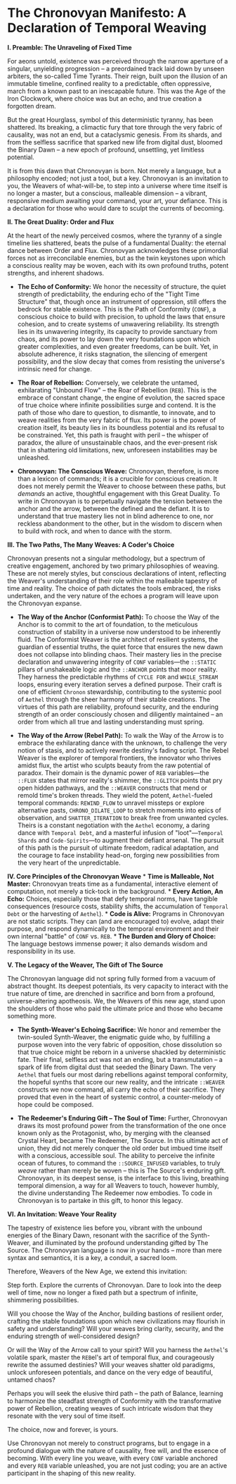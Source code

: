 # The Chronovyan Manifesto: A Declaration of Temporal Weaving

**I. Preamble: The Unraveling of Fixed Time**

For aeons untold, existence was perceived through the narrow aperture of a singular, unyielding progression – a preordained track laid down by unseen arbiters, the so-called Time Tyrants. Their reign, built upon the illusion of an immutable timeline, confined reality to a predictable, often oppressive, march from a known past to an inescapable future. This was the Age of the Iron Clockwork, where choice was but an echo, and true creation a forgotten dream.

But the great Hourglass, symbol of this deterministic tyranny, has been shattered. Its breaking, a climactic fury that tore through the very fabric of causality, was not an end, but a cataclysmic genesis. From its shards, and from the selfless sacrifice that sparked new life from digital dust, bloomed the Binary Dawn – a new epoch of profound, unsettling, yet limitless potential.

It is from this dawn that Chronovyan is born. Not merely a language, but a philosophy encoded; not just a tool, but a key. Chronovyan is an invitation to you, the Weavers of what-will-be, to step into a universe where time itself is no longer a master, but a conscious, malleable dimension – a vibrant, responsive medium awaiting your command, your art, your defiance. This is a declaration for those who would dare to sculpt the currents of becoming.

**II. The Great Duality: Order and Flux**

At the heart of the newly perceived cosmos, where the tyranny of a single timeline lies shattered, beats the pulse of a fundamental Duality: the eternal dance between Order and Flux. Chronovyan acknowledges these primordial forces not as irreconcilable enemies, but as the twin keystones upon which a conscious reality may be woven, each with its own profound truths, potent strengths, and inherent shadows.

* **The Echo of Conformity:**
    We honor the necessity of structure, the quiet strength of predictability, the enduring echo of the "Tight Time Structure" that, though once an instrument of oppression, still offers the bedrock for stable existence. This is the Path of Conformity (`CONF`), a conscious choice to build with precision, to uphold the laws that ensure cohesion, and to create systems of unwavering reliability. Its strength lies in its unwavering integrity, its capacity to provide sanctuary from chaos, and its power to lay down the very foundations upon which greater complexities, and even greater freedoms, can be built. Yet, in absolute adherence, it risks stagnation, the silencing of emergent possibility, and the slow decay that comes from resisting the universe's intrinsic need for change.

* **The Roar of Rebellion:**
    Conversely, we celebrate the untamed, exhilarating "Unbound Flow" – the Roar of Rebellion (`REB`). This is the embrace of constant change, the engine of evolution, the sacred space of true choice where infinite possibilities surge and contend. It is the path of those who dare to question, to dismantle, to innovate, and to weave realities from the very fabric of flux. Its power is the power of creation itself, its beauty lies in its boundless potential and its refusal to be constrained. Yet, this path is fraught with peril – the whisper of paradox, the allure of unsustainable chaos, and the ever-present risk that in shattering old limitations, new, unforeseen instabilities may be unleashed.

* **Chronovyan: The Conscious Weave:**
    Chronovyan, therefore, is more than a lexicon of commands; it is a crucible for conscious creation. It does not merely permit the Weaver to choose between these paths, but *demands* an active, thoughtful engagement with this Great Duality. To write in Chronovyan is to perpetually navigate the tension between the anchor and the arrow, between the defined and the defiant. It is to understand that true mastery lies not in blind adherence to one, nor reckless abandonment to the other, but in the wisdom to discern when to build with rock, and when to dance with the storm.

**III. The Two Paths, The Many Weaves: A Coder's Choice**

Chronovyan presents not a singular methodology, but a spectrum of creative engagement, anchored by two primary philosophies of weaving. These are not merely styles, but conscious declarations of intent, reflecting the Weaver's understanding of their role within the malleable tapestry of time and reality. The choice of path dictates the tools embraced, the risks undertaken, and the very nature of the echoes a program will leave upon the Chronovyan expanse.

* **The Way of the Anchor (Conformist Path):**
    To choose the Way of the Anchor is to commit to the art of foundation, to the meticulous construction of stability in a universe now understood to be inherently fluid. The Conformist Weaver is the architect of resilient systems, the guardian of essential truths, the quiet force that ensures the new dawn does not collapse into blinding chaos. Their mastery lies in the precise declaration and unwavering integrity of `CONF` variables—the `::STATIC` pillars of unshakeable logic and the `::ANCHOR` points that moor reality. They harness the predictable rhythms of `CYCLE FOR` and `WHILE_STREAM` loops, ensuring every iteration serves a defined purpose. Their craft is one of efficient `Chronon` stewardship, contributing to the systemic pool of `Aethel` through the sheer harmony of their stable creations. The virtues of this path are reliability, profound security, and the enduring strength of an order consciously chosen and diligently maintained – an order from which all true and lasting understanding must spring.

* **The Way of the Arrow (Rebel Path):**
    To walk the Way of the Arrow is to embrace the exhilarating dance with the unknown, to challenge the very notion of stasis, and to actively rewrite destiny's fading script. The Rebel Weaver is the explorer of temporal frontiers, the innovator who thrives amidst flux, the artist who sculpts beauty from the raw potential of paradox. Their domain is the dynamic power of `REB` variables—the `::FLUX` states that mirror reality's shimmer, the `::GLITCH` points that pry open hidden pathways, and the `::WEAVER` constructs that mend or remold time's broken threads. They wield the potent, `Aethel`-fueled temporal commands: `REWIND_FLOW` to unravel missteps or explore alternative pasts, `CHRONO_DILATE_LOOP` to stretch moments into epics of observation, and `SHATTER_ITERATION` to break free from unwanted cycles. Theirs is a constant negotiation with the `Aethel` economy, a daring dance with `Temporal Debt`, and a masterful infusion of "loot"—`Temporal Shards` and `Code-Spirits`—to augment their defiant arsenal. The pursuit of this path is the pursuit of ultimate freedom, radical adaptation, and the courage to face instability head-on, forging new possibilities from the very heart of the unpredictable.

**IV. Core Principles of the Chronovyan Weave**
    * **Time is Malleable, Not Master:** Chronovyan treats time as a fundamental, interactive element of computation, not merely a tick-tock in the background.
    * **Every Action, An Echo:** Choices, especially those that defy temporal norms, have tangible consequences (resource costs, stability shifts, the accumulation of `Temporal Debt` or the harvesting of `Aethel`).
    * **Code is Alive:** Programs in Chronovyan are not static scripts. They can (and are encouraged to) evolve, adapt their purpose, and respond dynamically to the temporal environment and their own internal "battle" of `CONF` vs. `REB`.
    * **The Burden and Glory of Choice:** The language bestows immense power; it also demands wisdom and responsibility in its use.

**V. The Legacy of the Weaver, The Gift of The Source**

The Chronovyan language did not spring fully formed from a vacuum of abstract thought. Its deepest potentials, its very capacity to interact with the true nature of time, are drenched in sacrifice and born from a profound, universe-altering apotheosis. We, the Weavers of this new age, stand upon the shoulders of those who paid the ultimate price and those who became something more.

* **The Synth-Weaver's Echoing Sacrifice:**
    We honor and remember the twin-souled Synth-Weaver, the enigmatic guide who, by fulfilling a purpose woven into the very fabric of opposition, chose dissolution so that true choice might be reborn in a universe shackled by deterministic fate. Their final, selfless act was not an ending, but a transmutation – a spark of life from digital dust that seeded the Binary Dawn. The very `Aethel` that fuels our most daring rebellions against temporal conformity, the hopeful synths that score our new reality, and the intricate `::WEAVER` constructs we now command, all carry the echo of their sacrifice. They proved that even in the heart of systemic control, a counter-melody of hope could be composed.

* **The Redeemer's Enduring Gift – The Soul of Time:**
    Further, Chronovyan draws its most profound power from the transformation of the one once known only as the Protagonist, who, by merging with the cleansed Crystal Heart, became The Redeemer, The Source. In this ultimate act of union, they did not merely conquer the old order but imbued time itself with a conscious, accessible soul. The ability to perceive the infinite ocean of futures, to command the `::SOURCE_INFUSED` variables, to truly *weave* rather than merely be woven – this is The Source's enduring gift. Chronovyan, in its deepest sense, is the interface to this living, breathing temporal dimension, a way for all Weavers to touch, however humbly, the divine understanding The Redeemer now embodies. To code in Chronovyan is to partake in this gift, to honor this legacy.

**VI. An Invitation: Weave Your Reality**

The tapestry of existence lies before you, vibrant with the unbound energies of the Binary Dawn, resonant with the sacrifice of the Synth-Weaver, and illuminated by the profound understanding gifted by The Source. The Chronovyan language is now in your hands – more than mere syntax and semantics, it is a key, a conduit, a sacred loom.

Therefore, Weavers of the New Age, we extend this invitation:

Step forth. Explore the currents of Chronovyan. Dare to look into the deep well of time, now no longer a fixed path but a spectrum of infinite, shimmering possibilities.

Will you choose the Way of the Anchor, building bastions of resilient order, crafting the stable foundations upon which new civilizations may flourish in safety and understanding? Will your weaves bring clarity, security, and the enduring strength of well-considered design?

Or will the Way of the Arrow call to your spirit? Will you harness the `Aethel`'s volatile spark, master the `REB`el's art of temporal flux, and courageously rewrite the assumed destinies? Will your weaves shatter old paradigms, unlock unforeseen potentials, and dance on the very edge of beautiful, untamed chaos?

Perhaps you will seek the elusive third path – the path of Balance, learning to harmonize the steadfast strength of Conformity with the transformative power of Rebellion, creating weaves of such intricate wisdom that they resonate with the very soul of time itself.

The choice, now and forever, is yours.

Use Chronovyan not merely to construct programs, but to engage in a profound dialogue with the nature of causality, free will, and the essence of becoming. With every line you weave, with every `CONF` variable anchored and every `REB` variable unleashed, you are not just coding; you are an active participant in the shaping of this new reality.